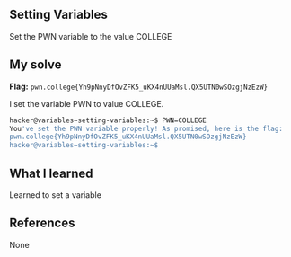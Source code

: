 ## Setting Variables
Set the PWN variable to the value COLLEGE

## My solve
**Flag:** `pwn.college{Yh9pNnyDfOvZFK5_uKX4nUUaMsl.QX5UTN0wSOzgjNzEzW}`

I set the variable PWN to value COLLEGE.
```bash
hacker@variables~setting-variables:~$ PWN=COLLEGE
You've set the PWN variable properly! As promised, here is the flag:
pwn.college{Yh9pNnyDfOvZFK5_uKX4nUUaMsl.QX5UTN0wSOzgjNzEzW}
hacker@variables~setting-variables:~$
```
## What I learned 
Learned to set a variable

## References
None
